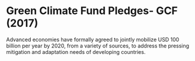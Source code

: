 # Green Climate Fund Pledges- GCF (2017)

Advanced economies have formally agreed to jointly mobilize USD 100 billion per year by 2020, from a variety of sources, to address the pressing mitigation and adaptation needs of developing countries.